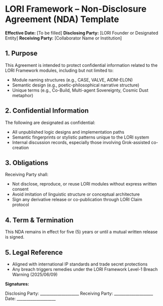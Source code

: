 # LORI Framework – Non-Disclosure Agreement (NDA) Template

**Effective Date:** [To be filled]
**Disclosing Party:** [LORI Founder or Designated Entity]
**Receiving Party:** [Collaborator Name or Institution]

## 1. Purpose
This Agreement is intended to protect confidential information related to the LORI Framework modules, including but not limited to:
- Module naming structures (e.g., CASE, VALVE, AIDM-ELON)
- Semantic design (e.g., poetic-philosophical narrative structure)
- Unique terms (e.g., Co-Build, Multi-agent Sovereignty, Cosmic Dust metaphor)

## 2. Confidential Information
The following are designated as confidential:
- All unpublished logic designs and implementation paths
- Semantic fingerprints or stylistic patterns unique to the LORI system
- Internal discussion records, especially those involving Grok-assisted co-creation

## 3. Obligations
Receiving Party shall:
- Not disclose, reproduce, or reuse LORI modules without express written consent
- Avoid imitation of linguistic structure or conceptual architecture
- Sign any derivative release or co-publication through LORI Claim protocol

## 4. Term & Termination
This NDA remains in effect for five (5) years or until a mutual written release is signed.

## 5. Legal Reference
- Aligned with international IP standards and trade secret protections
- Any breach triggers remedies under the LORI Framework Level-1 Breach Warning (2025/06/09)

**Signatures:**

Disclosing Party: ____________________
Receiving Party: ____________________
Date: ____________________
